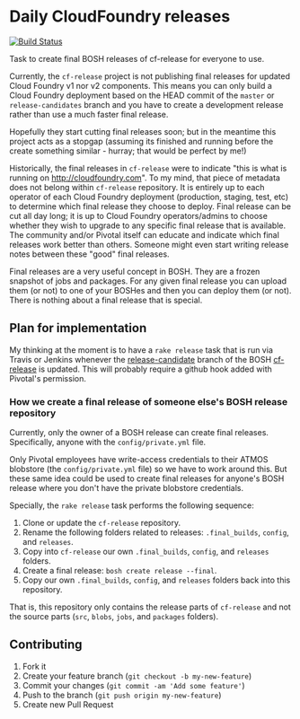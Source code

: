 # Daily CloudFoundry releases

[![Build Status](https://travis-ci.org/drnic/daily_cloudfoundry_releases.png?branch=master)](https://travis-ci.org/drnic/daily_cloudfoundry_releases)

Task to create final BOSH releases of cf-release for everyone to use.

Currently, the `cf-release` project is not publishing final releases for updated Cloud Foundry v1 nor v2 components. This means you can only build a Cloud Foundry deployment based on the HEAD commit of the `master` or `release-candidates` branch and you have to create a development release rather than use a much faster final release.

Hopefully they start cutting final releases soon; but in the meantime this project acts as a stopgap (assuming its finished and running before the create something similar - hurray; that would be perfect by me!)

Historically, the final releases in `cf-release` were to indicate "this is what is running on http://cloudfoundry.com". To my mind, that piece of metadata does not belong within `cf-release` repository. It is entirely up to each operator of each Cloud Foundry deployment (production, staging, test, etc) to determine which final release they choose to deploy. Final release can be cut all day long; it is up to Cloud Foundry operators/admins to choose whether they wish to upgrade to any specific final release that is available. The community and/or Pivotal itself can educate and indicate which final releases work better than others. Someone might even start writing release notes between these "good" final releases.

Final releases are a very useful concept in BOSH. They are a frozen snapshot of jobs and packages. For any given final release you can upload them (or not) to one of your BOSHes and then you can deploy them (or not). There is nothing about a final release that is special.

## Plan for implementation

My thinking at the moment is to have a `rake release` task that is run via Travis or Jenkins whenever the [release-candidate](https://github.com/cloudfoundry/cf-release/commits/release-candidate) branch of the BOSH [cf-release](https://github.com/cloudfoundry/cf-release/) is updated. This will probably require a github hook added with Pivotal's permission.

### How we create a final release of someone else's BOSH release repository

Currently, only the owner of a BOSH release can create final releases. Specifically, anyone with the `config/private.yml` file.

Only Pivotal employees have write-access credentials to their ATMOS blobstore (the `config/private.yml` file) so we have to work around this. But these same idea could be used to create final releases for anyone's BOSH release where you don't have the private blobstore credentials.

Specially, the `rake release` task performs the following sequence:

1. Clone or update the `cf-release` repository.
2. Rename the following folders related to releases: `.final_builds`, `config`, and `releases`.
3. Copy into `cf-release` our own `.final_builds`, `config`, and `releases` folders.
4. Create a final release: `bosh create release --final`.
5. Copy our own `.final_builds`, `config`, and `releases` folders back into this repository.

That is, this repository only contains the release parts of `cf-release` and not the source parts (`src`, `blobs`, `jobs`, and `packages` folders).

## Contributing

1. Fork it
2. Create your feature branch (`git checkout -b my-new-feature`)
3. Commit your changes (`git commit -am 'Add some feature'`)
4. Push to the branch (`git push origin my-new-feature`)
5. Create new Pull Request
